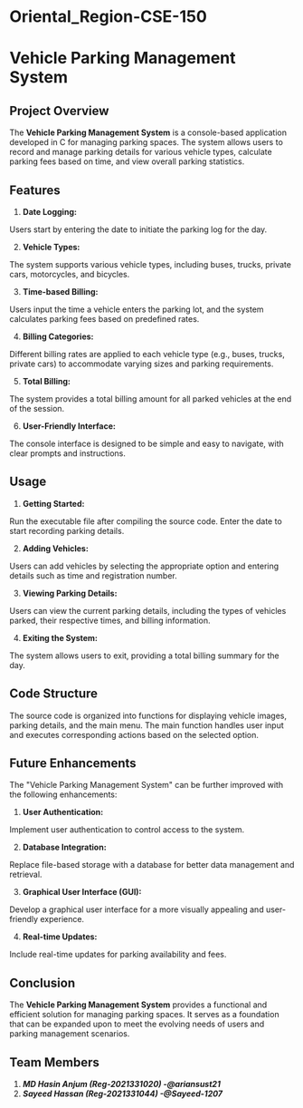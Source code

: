 # Oriental_Region-CSE-150


# Vehicle Parking Management System




## Project Overview

The **Vehicle Parking Management System** is a console-based application developed in C for managing parking spaces. The system allows users to record and manage parking details for various vehicle types, calculate parking fees based on time, and view overall parking statistics.


## Features

1. **Date Logging:**

Users start by entering the date to initiate the parking log for the day.

2. **Vehicle Types:**

The system supports various vehicle types, including buses, trucks, private cars, motorcycles, and bicycles.

3. **Time-based Billing:**

Users input the time a vehicle enters the parking lot, and the system calculates parking fees based on predefined rates.

4. **Billing Categories:**

Different billing rates are applied to each vehicle type (e.g., buses, trucks, private cars) to accommodate varying sizes and parking requirements.

5. **Total Billing:**

The system provides a total billing amount for all parked vehicles at the end of the session.

6. **User-Friendly Interface:**

The console interface is designed to be simple and easy to navigate, with clear prompts and instructions.
## Usage

1. **Getting Started:**

Run the executable file after compiling the source code.
Enter the date to start recording parking details.

2. **Adding Vehicles:**

Users can add vehicles by selecting the appropriate option and entering details such as time and registration number.

3. **Viewing Parking Details:**

Users can view the current parking details, including the types of vehicles parked, their respective times, and billing information.

4. **Exiting the System:**

The system allows users to exit, providing a total billing summary for the day.
## Code Structure

The source code is organized into functions for displaying vehicle images, parking details, and the main menu. The main function handles user input and executes corresponding actions based on the selected option.
## Future Enhancements

The "Vehicle Parking Management System" can be further improved with the following enhancements:

1. **User Authentication:**

Implement user authentication to control access to the system.

2. **Database Integration:**

Replace file-based storage with a database for better data management and retrieval.

3. **Graphical User Interface (GUI):**

Develop a graphical user interface for a more visually appealing and user-friendly experience.

4. **Real-time Updates:**

Include real-time updates for parking availability and fees.
## Conclusion

The **Vehicle Parking Management System** provides a functional and efficient solution for managing parking spaces. It serves as a foundation that can be expanded upon to meet the evolving needs of users and parking management scenarios.
## Team Members

1. **_MD Hasin Anjum (Reg-2021331020) -@ariansust21_**
2. **_Sayeed Hassan  (Reg-2021331044) -@Sayeed-1207_**
